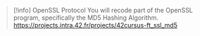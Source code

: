 > [!info] OpenSSL Protocol
> You will recode part of the OpenSSL program, specifically the MD5 Hashing Algorithm.
> https://projects.intra.42.fr/projects/42cursus-ft_ssl_md5

